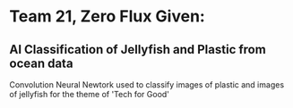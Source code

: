 # Team 21, Zero Flux Given:
## AI Classification of Jellyfish and Plastic from ocean data

Convolution Neural Newtork used to classify images of plastic and images of jellyfish for the theme of 'Tech for Good'

